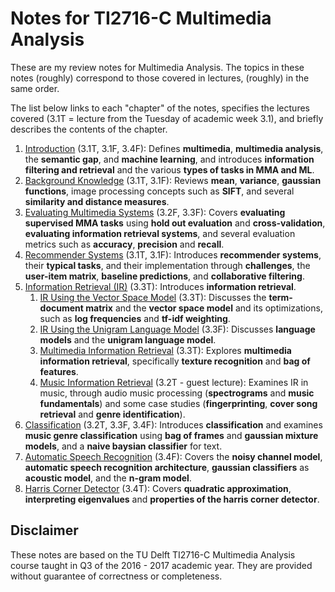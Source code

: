 # Notes for TI2716-C Multimedia Analysis

These are my review notes for Multimedia Analysis. The topics in these notes (roughly) correspond to those covered in lectures, (roughly) in the same order.

The list below links to each "chapter" of the notes, specifies the lectures covered (3.1T = lecture from the Tuesday of academic week 3.1), and briefly describes the contents of the chapter.

1. [Introduction](introduction.md) (3.1T, 3.1F, 3.4F): Defines **multimedia**, **multimedia analysis**, the **semantic gap**, and **machine learning**, and introduces **information filtering and retrieval** and the various **types of tasks in MMA and ML**.
1. [Background Knowledge](background.md) (3.1T, 3.1F): Reviews **mean**, **variance**, **gaussian functions**, image processing concepts such as **SIFT**, and several **similarity and distance measures**.
1. [Evaluating Multimedia Systems](evaluation.md) (3.2F, 3.3F): Covers **evaluating supervised MMA tasks** using **hold out evaluation** and **cross-validation**, **evaluating information retrieval systems**, and several evaluation metrics such as **accuracy**, **precision** and **recall**.
1. [Recommender Systems](recommender-systems.md) (3.1T, 3.1F): Introduces **recommender systems**, their **typical tasks**, and their implementation through **challenges**, the **user-item matrix**, **baseline predictions**, and **collaborative filtering**.
1. [Information Retrieval (IR)](information-retrieval.md) (3.3T): Introduces **information retrieval**.
    1. [IR Using the Vector Space Model](vector-space-model.md) (3.3T): Discusses the **term-document matrix** and the **vector space model** and its optimizations, such as **log frequencies** and **tf-idf weighting**.
    1. [IR Using the Unigram Language Model](unigram-language-model.md) (3.3F): Discusses **language models** and the **unigram language model**.
    1. [Multimedia Information Retrieval](multimedia-information-retrieval.md) (3.3T): Explores **multimedia information retrieval**, specifically **texture recognition** and **bag of features**.
    1. [Music Information Retrieval](music-information-retrieval.md) (3.2T - guest lecture): Examines IR in music, through audio music processing (**spectrograms** and **music fundamentals**) and some case studies (**fingerprinting**, **cover song retrieval** and **genre identification**).
1. [Classification](classification.md) (3.2T, 3.3F, 3.4F): Introduces **classification** and examines **music genre classification** using **bag of frames** and **gaussian mixture models**, and a **naive baysian classifier** for text.
1. [Automatic Speech Recognition](automatic-speech-recognition.md) (3.4F): Covers the **noisy channel model**, **automatic speech recognition architecture**, **gaussian classifiers** as **acoustic model**, and the **n-gram model**.
1. [Harris Corner Detector](harris-corner-detector.md) (3.4T): Covers **quadratic approximation**, **interpreting eigenvalues** and **properties of the harris corner detector**.

## Disclaimer

These notes are based on the TU Delft TI2716-C Multimedia Analysis course taught in Q3 of the 2016 - 2017 academic year. They are provided without guarantee of correctness or completeness.
